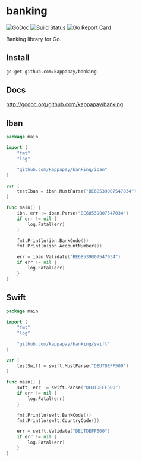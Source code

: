 # banking 
[![GoDoc](http://img.shields.io/badge/go-documentation-blue.svg?style=flat-square)](http://godoc.org/github.com/kappapay/banking) 
[![Build Status](https://cloud.drone.io/api/badges/jbub/banking/status.svg)](https://cloud.drone.io/jbub/banking)
[![Go Report Card](https://goreportcard.com/badge/github.com/kappapay/banking)](https://goreportcard.com/report/github.com/kappapay/banking)

Banking library for Go.

## Install

```bash
go get github.com/kappapay/banking
```

## Docs

http://godoc.org/github.com/kappapay/banking

## Iban

```go
package main

import (
    "fmt"
    "log"

    "github.com/kappapay/banking/iban"
)

var (
    testIban = iban.MustParse("BE68539007547034")
)

func main() {
    ibn, err := iban.Parse("BE68539007547034")
    if err != nil {
        log.Fatal(err)
    }

    fmt.Println(ibn.BankCode())
    fmt.Println(ibn.AccountNumber())

    err = iban.Validate("BE68539007547034")
    if err != nil {
        log.Fatal(err)
    }
}
```

## Swift

```go
package main

import (
    "fmt"
    "log"

    "github.com/kappapay/banking/swift"
)

var (
    testSwift = swift.MustParse("DEUTDEFF500")
)

func main() {
    swft, err := swift.Parse("DEUTDEFF500")
    if err != nil {
        log.Fatal(err)
    }

    fmt.Println(swft.BankCode())
    fmt.Println(swft.CountryCode())

    err = swift.Validate("DEUTDEFF500")
    if err != nil {
        log.Fatal(err)
    }
}
```